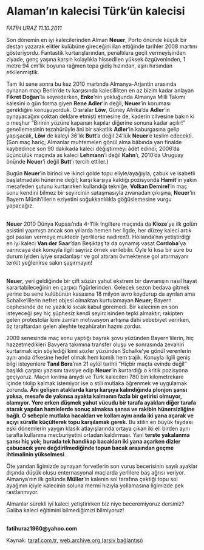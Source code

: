 # Alaman’ın kalecisi Türk’ün kalecisi

*FATİH URAZ 11.10.2011*

<div class="yazi"><p>Son dönemin en iyi kalecilerinden Alman <b>Neuer</b>, Porto önünde küçük bir destan yazarak elitler kulübüne gireceğini ilan ettiğinde tarihler 2008 martını gösteriyordu. Fantastik kurtarışlarından, penaltılara geçit vermeyişinden ziyade, genç yaşına karşın kolaylıkla hissedilen yüksek özgüveninden, 1 metre 94 cm’lik boyuna rağmen topa gidiş hızından, aşırı hırsından etkilenmiştik.</p>
<p>Tam iki sene sonra bu kez 2010 martında Almanya-Arjantin arasında oynanan maçı Berlin’de tv karşısında kalecilikten en az bizim kadar anlayan <b>Fikret Doğan</b>’la seyrederken, <b>Enke</b>’nin yokluğunda Almanya Milli Takımı kalesini o gün forma giyen <b>Rene Adler</b>’in değil, <b>Neuer</b>’in koruması gerektiğini konuşuyorduk. O sıralar <b>Löw</b>, Güney Afrika’da <b>Adler</b>’in oynayacağını çoktan deklare etmişti etmesine de, kaderin cilvesine bakın ki o meşhur “Birinin yüzüne kapanan kapılar diğerine sonuna kadar açılır!” genellemesinin tezahürüyle âni bir sakatlık <b>Adler</b>’in kaburgasına gelip yapışacak, <b>Löw</b> de kaleyi 36’lık <b>Butt</b>’a değil 24’lük <b>Neuer</b>’e teslim edecekti. (Son maç hariç; Almanlar muhtemelen gönül alma bâbında yarı finalde kaybedince son 90 dakikada kaleci değiştirmeyi âdet edindi; 2006’da üçüncülük maçında as kaleci <b>Lehmann</b>’ı değil <b>Kahn</b>’ı, 2010’da Uruguay önünde <b>Neuer</b>’i değil <b>Butt</b>’ı tercih ettiler.)</p>
<p>Bugün <b>Neuer</b>’in birinci ve ikinci golde topu eliyle/ayağıyla, çabuk ve isabetli başlatmadaki hünerine değil; karşı karşıya kaldığı pozisyonda <b>Hamit</b>’in yakın mesafeden şutunu kurtarırken kullandığı tekniğe, <b>Volkan Demirel</b>’in maç sonu kendini bilmez bir seyircinin sataşmasıyla zıvanadan çıkışına, <b>Neuer</b>’in Bayern Münih’lilerin eziyetini soğukkanlılıkla göğüslemesine vurgu yapacağız.</p>
<p><b><br/>Neuer</b> 2010 Dünya Kupası’nda 4-1’lik İngiltere maçında da <b>Kloze</b>’ye ilk golün asistini yapmıştı ancak son yıllarda hemen her ligde, her düzey kaleci artık gol pasları vermeye muktedir (yerlilerse nadiren!). Hollanda’nın yetiştirdiği en iyi kaleci <b>Van der Saar</b>’dan Beşiktaş’ta da oynamış vasat <b>Cordoba</b>’ya varıncaya dek konuyla ilgili sayısız örnek verilebilir. Öyle ki kısa bir süre bu durum iyiden iyiye sıradanlaşır ve gol attıranı övmektense gol attırmayanı tenkit yeğlenirse sakın şaşırmayın!</p>
<p><b><br/>Neuer</b>, yeri geldiğinde bir çift sözün yahut ekstrem bir davranışın nasıl hayat karartabileceğinin en çarpıcı figürlerinden. Gelecek sezon bedava gitmek yerine bu sene kulübünün kasasına 18 milyon avro koydurup da ayrılan ama Schalke’lilerin nefret objesi olmaktan kurtulamayan <b>Neuer</b>; Bayern cephesinde de ne yazık ki sıcak kabul göremedi. Bir kalecinin en son isteyeceği şey hiç şüphesiz kendi seyircisinden tepki almaktır; rakipten gelen protestolar kimi zaman motivasyon artışına dahi sebebiyet verirken, öz taraftardan gelen aleyhte tezahüratın hazmı zordur.</p>
<p>2009 senesinde maç sonu yaptığı bayrak şovu yüzünden Bayern’lilerin, hiç hazzetmedikleri Bavyera takımına transfer oluşu ve sonrasında zevahiri kurtarmak için söylediği kimi sözler yüzünden Schalke’ye gönül verenlerin aynı anda öfkesine hedef olmak hem komik hem trajik. Konuyla ilgili geniş bilgi isteyenlere <b>Tanıl Bora</b>’nın 21 eylül tarihli “Hiçbir maçta evinde değil” başlıklı çarpıcı yazısını tavsiye edip <b>Neuer</b>’in kurtardığı o kritik pozisyona geçiyoruz. Maçın kırılma ânıydı ve Türk kalecileri 780 bin kilometrekare içinde tıkılıp kalmak istemiyor ise o stili mutlaka öğrenmek ve uygulamak zorunda. <b>Âni gelişen ataklarda karşı karşıya kalındığında plonjon şansı yoksa, mesafe de yakınsa ayakta kalmanın fazla bir getirisi olmuyor, olamıyor. Yere erken düşmek yahut vücudu bir tarafa ayakları diğer tarafa atarak yapılan hamlelerde sonuç almaksa şansa ve rakibin hünersizliğine bağlı. O sebeple mutlaka bacakları ve kolları aynı anda iki yana açarak ve açıyı süratle küçülterek topu karşılamak gerek.</b> Bu stilin en büyük faydası eski dönemlerin yaygın klasik atlayışlarında ortaya çıkan iki eli birden aynı tarafta kullanma mecburiyetini ortadan kaldırması. Yani <b>terste yakalanma şansı hiç yok; burada tek handikap bacakları iki yana açarken dizler çabucacık yere değdirilmediğinde topun bacak arasından geçme ihtimalinin yükselmesi</b>.</p>
<p>Öte yandan ligimizde oynayan forvetlerin son vuruş becerisinin sayılı ayaklar dışında düşük oluşu enternasyonal maçlarda yerlilere baş ağrısı veriyor. Almanya’nın ilk golünde <b>Müller</b>’in kalenin sol tarafına çektiği topu sol ayağının içiyle kalecinin soluna mermi hızıyla yollamasına ligimizde pek rastlanmıyor.</p>
<p>Almanlar sürekli iyi kaleci yetiştirirken biz niye beceremiyoruz dersiniz? Galiba kaleci eğitimini bilmediğimizi bilmiyoruz!</p>
<p><b><br/>fatihuraz1960@yahoo.com</b></p>
</div>

Kaynak: [taraf.com.tr](http://www.taraf.com.tr/fatih-uraz-2/makale-alaman-in-kalecisi-turk-un-kalecisi.htm), [web.archive.org (arşiv bağlantısı)](http://web.archive.org/web/20131107133022/http://www.taraf.com.tr/fatih-uraz-2/makale-alaman-in-kalecisi-turk-un-kalecisi.htm)
